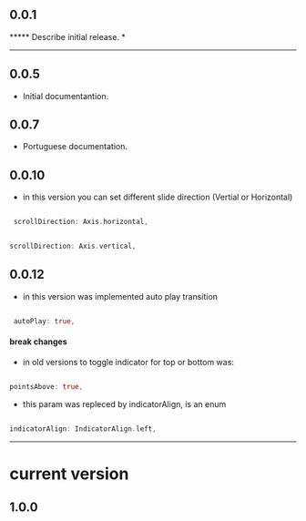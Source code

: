 ## 0.0.1

***** Describe initial release.
*  

****

## 0.0.5

* Initial documentantion.

## 0.0.7

* Portuguese documentation.
  
## 0.0.10

* in this version you can set different slide direction (Vertial or Horizontal)

```dart

 scrollDirection: Axis.horizontal,

 ```

 ```dart
 
 scrollDirection: Axis.vertical,

 ```

## 0.0.12

* in this version was implemented auto play transition

```dart

 autoPlay: true,

 ```

#### break changes

* in old versions to toggle indicator for top or bottom was:

 ```dart
 
pointsAbove: true,

 ```

* this param was repleced by indicatorAlign, is an enum

 ```dart
 
indicatorAlign: IndicatorAlign.left,

 ```

****

# current version
## 1.0.0 
